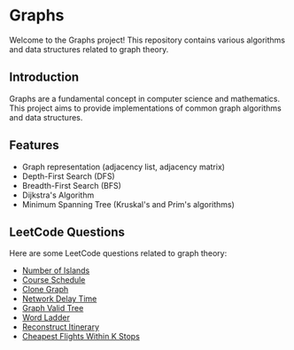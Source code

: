 # Graphs

Welcome to the Graphs project! This repository contains various algorithms and data structures related to graph theory.

## Introduction

Graphs are a fundamental concept in computer science and mathematics. This project aims to provide implementations of common graph algorithms and data structures.

## Features

- Graph representation (adjacency list, adjacency matrix)
- Depth-First Search (DFS)
- Breadth-First Search (BFS)
- Dijkstra's Algorithm
- Minimum Spanning Tree (Kruskal's and Prim's algorithms)

## LeetCode Questions

Here are some LeetCode questions related to graph theory:

- [Number of Islands](https://leetcode.com/problems/number-of-islands/)
- [Course Schedule](https://leetcode.com/problems/course-schedule/)
- [Clone Graph](https://leetcode.com/problems/clone-graph/)
- [Network Delay Time](https://leetcode.com/problems/network-delay-time/)
- [Graph Valid Tree](https://leetcode.com/problems/graph-valid-tree/)
- [Word Ladder](https://leetcode.com/problems/word-ladder/)
- [Reconstruct Itinerary](https://leetcode.com/problems/reconstruct-itinerary/)
- [Cheapest Flights Within K Stops](https://leetcode.com/problems/cheapest-flights-within-k-stops/)
